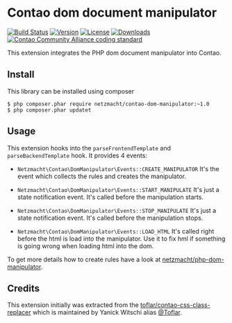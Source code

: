 
Contao dom document manipulator
===============================

[![Build Status](http://img.shields.io/travis/netzmacht/contao-dom-manipulator/master.svg?style=flat-square)](https://travis-ci.org/netzmacht/contao-dom-manipulator)
[![Version](http://img.shields.io/packagist/v/netzmacht/contao-dom-manipulator.svg?style=flat-square)](http://packagist.com/packages/netzmacht/contao-dom-manipulator)
[![License](http://img.shields.io/packagist/l/netzmacht/contao-dom-manipulator.svg?style=flat-square)](http://packagist.com/packages/netzmacht/contao-dom-manipulator)
[![Downloads](http://img.shields.io/packagist/dt/netzmacht/contao-dom-manipulator.svg?style=flat-square)](http://packagist.com/packages/netzmacht/contao-dom-manipulator)
[![Contao Community Alliance coding standard](http://img.shields.io/badge/cca-coding_standard-red.svg?style=flat-square)](https://github.com/contao-community-alliance/coding-standard)


This extension integrates the PHP dom document manipulator into Contao.

Install
---------------------------

This library can be installed using composer

```
$ php composer.phar require netzmacht/contao-dom-manipulator:~1.0
$ php composer.phar updatet 
```

Usage
----------------------------

This extension hooks into the `parseFrontendTemplate` and `parseBackendTemplate` hook. It provides 4 events:

 * `Netzmacht\Contao\DomManipulator\Events::CREATE_MANIPULATOR`
   It's the event which collects the rules and creates the manipulator.
    
 * `Netzmacht\Contao\DomManipulator\Events::START_MANIPULATE`
   It's just a state notification event. It's called before the manipulation starts.
 
 * `Netzmacht\Contao\DomManipulator\Events::STOP_MANIPULATE`
   It's just a state notification event. It's called before the manipulation stops.
    
 * `Netzmacht\Contao\DomManipulator\Events::LOAD_HTML`
   It's called right before the html is load into the manipulator. Use it to fix hml if something is going wrong when 
   loading html into the dom.

To get more details how to create rules have a look at
[netzmacht/php-dom-manipulator](https://github.com/netzmacht/php-dom-manipulator).

Credits
----------------------------

This extension initially was extracted from the [toflar/contao-css-class-replacer](https://github.com/Toflar/contao-css-class-replacer)
which is maintained by Yanick Witschi alias [@Toflar](https://github.com/Toflar).
